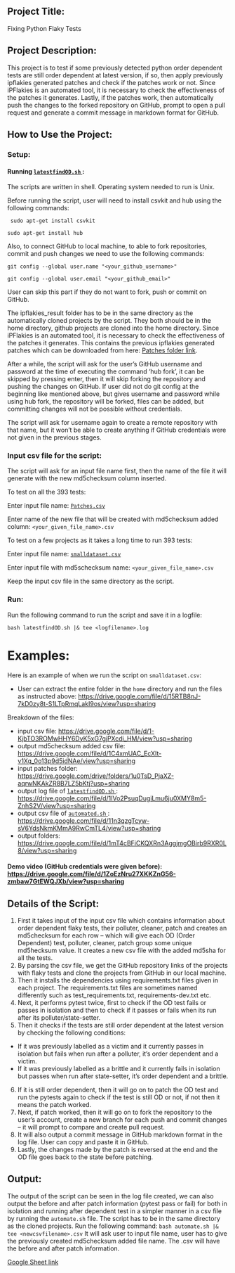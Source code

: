 ## Project Title:
Fixing Python Flaky Tests 

## Project Description:
This project is to test if some previously detected python order dependent tests are still order dependent at latest version, if so, then apply previously ipflakies generated patches and check if the patches work or not. Since iPFlakies is an automated tool, it is necessary to check the effectiveness of the patches it generates. Lastly, if the patches work, then automatically push the changes to the forked repository on GitHub, prompt to open a pull request and generate a commit message in markdown format for GitHub.

## How to Use the Project:	
    
### Setup:
#### Running [ `latestfindOD.sh` ](https://github.com/suzzy777/Flaky_tests/blob/master/latestfindOD.sh) :
The scripts are written in shell. Operating system needed to run is Unix.

Before running the script, user will need to install csvkit and hub using the following    commands: 

` sudo apt-get install csvkit`

 `sudo apt-get install hub`

Also, to connect GitHub to local machine, to able to fork repositories, commit and push changes we need to use the following commands: 
 
`git config --global user.name "<your_github_username>"`

`git config --global user.email "<your_github_email>"`

User can skip this part if they do not want to fork, push or commit on GitHub.

The ipflakies_result folder has to be in the same directory as the automatically cloned projects by the script. They both should be in the home directory, github projects are cloned into the home directory. Since iPFlakies is an automated tool, it is necessary to check the effectiveness of the patches it generates. This contains the previous ipflakies generated patches which can be downloaded from here: 
[Patches folder link]( https://drive.google.com/drive/folders/1u0TsD_PjaXZ-aqrwNKAkZR8B7LZ5bKtj?usp=sharing ).

After a while, the script will ask for the user’s GitHub username and password at the time of executing the command ‘hub fork’, it can be skipped by pressing enter, then it will skip forking the repository and pushing the changes on GitHub. If user did not do git config at the beginning like mentioned above, but gives username and password while using hub fork, the repository will be forked, files can be added, but committing changes will not be possible without credentials. 

The script will ask for username again to create a remote repository with that name, but it won’t be able to create anything if GitHub credentials were not given in the previous stages. 

### Input csv file for the script: 

The script will ask for an input file name first, then the name of the file it will generate with the new md5checksum column inserted. 

To test on all the 393 tests:

Enter input file name: [ `Patches.csv` ](https://drive.google.com/file/d/1_PhVR5Zl8aH_9Xhz-35XO78EoWLqXG4B/view?usp=sharing)

Enter name of the new file that will be created with md5checksum added column: `<your_given_file_name>.csv`

To test on a few projects as it takes a long time to run 393 tests:

Enter input file name: [ `smalldataset.csv` ](https://drive.google.com/file/d/1-KjbTO3ROMwHHY6DyK5xG7gjPXcdi_HM/view?usp=sharing)

Enter input file with md5schecksum name: `<your_given_file_name>.csv`

Keep the input csv file in the same directory as the script. 

### Run: 

Run the following command to run the script and save it in a logfile:

`bash latestfindOD.sh |& tee <logfilename>.log`

# Examples: 

Here is an example of when we run the script on `smalldataset.csv`: 
- User can extract the entire folder in the `home` directory and run the files as instructed above: https://drive.google.com/file/d/15RTB8nJ-7kD0zy8t-S1LTpRmqLakI9os/view?usp=sharing

Breakdown of the files: 
- input csv file: https://drive.google.com/file/d/1-KjbTO3ROMwHHY6DyK5xG7gjPXcdi_HM/view?usp=sharing
- output md5checksum added csv file: https://drive.google.com/file/d/1C4xmUAC_EcXIt-v1Xq_0o13p9d5idNAe/view?usp=sharing
- input patches folder:  https://drive.google.com/drive/folders/1u0TsD_PjaXZ-aqrwNKAkZR8B7LZ5bKtj?usp=sharing
- output log file of [ `latestfindOD.sh` ](https://github.com/suzzy777/Flaky_tests/blob/master/latestfindOD.sh) : https://drive.google.com/file/d/1IVo2PsuqDugiLmu6ju0XMY8m5-ZnhS2V/view?usp=sharing
- output csv file of [ `automated.sh` ](https://github.com/suzzy777/Flaky_tests/blob/master/automated.sh) : https://drive.google.com/file/d/11n3qzgTcyw-sV6YdsNkmKMmA9RwCmTL4/view?usp=sharing
- output folders: https://drive.google.com/file/d/1mT4cBFiCKQXRn3AggjmgOBirb9RXR0L8/view?usp=sharing
#### Demo video (GitHub credentials were given before): https://drive.google.com/file/d/1ZoEzNru27XKKZnG56-zmbaw7GtEWQJXb/view?usp=sharing

## Details of the Script:

1.	First it takes input of the input csv file which contains information about order dependent flaky tests, their polluter, cleaner, patch and creates an md5checksum for each row – which will give each OD (Order Dependent) test, polluter, cleaner, patch group some unique md5hecksum value. It creates a new csv file with the added md5sha for all the tests.  
2.	By parsing the csv file, we get the GitHub repository links of the projects with flaky tests and clone the projects from GitHub in our local machine.
3.	Then it installs the dependencies using requirements.txt files given in each project. The requirements.txt files are sometimes named differently such as test_requirements.txt, requirements-dev.txt etc. 
4.	Next, it performs pytest twice, first to check if the OD test fails or passes in isolation and then to check if it passes or fails when its run after its polluter/state-setter. 
5.	Then it checks if the tests are still order dependent at the latest version by checking the following conditions:
-	If it was previously labelled as a victim and it currently passes in isolation but fails when run after a polluter, it’s order dependent and a victim.
-	If it was previously labelled as a brittle and it currently fails in isolation but passes when run after state-setter, it’s order dependent and a brittle. 
6.	If it is still order dependent, then it will go on to patch the OD test and run the pytests again to check if the test is still OD or not, if not then it means the patch worked. 
7.	Next, if patch worked, then it will go on to fork the repository to the user’s account, create a new branch for each push and commit changes – it will prompt to compare and create pull request. 
8.	It will also output a commit message in GitHub markdown format in the log file. User can copy and paste it in GitHub.
9.	Lastly, the changes made by the patch is reversed at the end and the OD file goes back to the state before patching.

## Output: 

The output of the script can be seen in the log file created, we can also output the before and after patch information (pytest pass or fail) for both in isolation and running after dependent test in a simpler manner in a csv file by running the `automate.sh` file. The script has to be in the same directory as the cloned projects. Run the following command: 
`bash automate.sh |& tee <newcsvfilename>.csv`
It will ask user to input file name, user has to give the previously created md5checksum added file name.
The <newcsvfilename>.csv will have the before and after patch information.
   
 


[Google Sheet link]( https://docs.google.com/spreadsheets/d/1HwpPlm0sNNivqnh-S0sTxHW4u6hKiWlVLhzX-wpHHd4/edit#gid=1402605759 )
